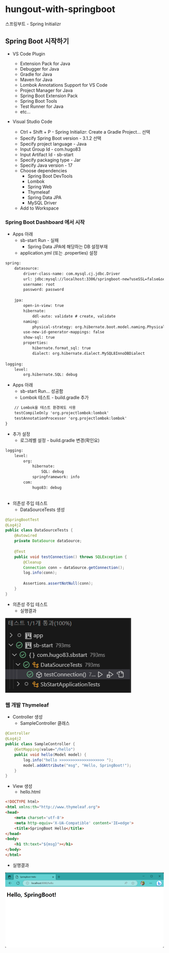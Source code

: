 # hungout-with-springboot
스프링부트 - Spring Initializr

## Spring Boot 시작하기
- VS Code Plugin
    - Extension Pack for Java
    - Debugger for Java
    - Gradle for Java
    - Maven for Java
    - Lombok Annotations Support for VS Code
    - Project Manager for Java
    - Spring Boot Extension Pack
    - Spring Boot Tools
    - Test Runner for Java 
    - etc...

- Visual Studio Code
    - Ctrl + Shift + P - Spring Initializr: Create a Gradle Project... 선택
    - Specify Spring Boot version - 3.1.2 선택
    - Specify project language - Java
    - Input Group Id - com.hugo83
    - Input Artifact Id - sb-start
    - Specify packaging type - Jar
    - Specify Java version - 17
    - Choose dependencies
        - Spring Boot DevTools
        - Lombok
        - Spring Web
        - Thymeleaf
        - Spring Data JPA
        - MySQL Driver
    - Add to Workspace

### Spring Boot Dashboard 에서 시작
- Apps 아래
    - sb-start Run - 실패
        - Spring Data JPA에 해당하는 DB 설정부재
    - application.yml (또는 .properties) 설정

```tex
spring:
    datasource:
        driver-class-name: com.mysql.cj.jdbc.Driver
        url: jdbc:mysql://localhost:3306/springboot-new?useSSL=false&serverTimezone=Asia/Seoul&characterEncoding=UTF-8
        username: root
        password: password

    jpa:
        open-in-view: true
        hibernate:
            ddl-auto: validate # create, validate
        naming:
            physical-strategy: org.hibernate.boot.model.naming.PhysicalNamingStrategyStandardImpl
        use-new-id-generator-mappings: false
        show-sql: true
        properties:
            hibernate.format_sql: true
            dialect: org.hibernate.dialect.MySQL8InnoDBDialect

logging:
    level:
        org.hibernate.SQL: debug
```

- Apps 아래
    - sb-start Run... 성공함
    - Lombok 테스트 - build.gradle 추가
```tex
	// Lombok을 테스트 환경에도 사용
	testCompileOnly 'org.projectlombok:lombok'
	testAnnotationProcessor 'org.projectlombok:lombok'
}
```

- 추가 설정
    - 로그레벨 설정 - build.gradle 변경(확인요)

```tex
logging:
    level:
        org:
            hibernate:
                SQL: debug
            springframework: info
        com:
            hugo83: debug
        
```

- 의존성 주입 테스트
    - DataSourceTests 생성

```java
@SpringBootTest
@Log4j2
public class DataSourceTests {
    @Autowired
    private DataSource dataSource;

    @Test
    public void testConnection() throws SQLException {
        @Cleanup
        Connection conn = dataSource.getConnection();
        log.info(conn);

        Assertions.assertNotNull(conn);
    } 
}
```

- 의존성 주입 테스트 
    - 실행결과

<img src="https://raw.githubusercontent.com/hugoMGSung/hungout-with-springboot/main/images/sb0004.png" width="400">

### 웹 개발 Thymeleaf

- Controller 생성
    - SampleController 클래스

```java
@Controller
@Log4j2
public class SampleController {
    @GetMapping(value="/hello")
    public void hello(Model model) {
        log.info("hello >>>>>>>>>>>>>>>>>>>> ");
        model.addAttribute("msg", "Hello, SpringBoot!");
    }    
}
```

- View 생성
    - hello.html 
```html
<!DOCTYPE html>
<html xmlns:th="http://www.thymeleaf.org">
<head>
    <meta charset='utf-8'>
    <meta http-equiv='X-UA-Compatible' content='IE=edge'>
    <title>SpringBoot Hello</title>
</head>
<body>
    <h1 th:text="${msg}"></h1>
</body>
</html>
```

- 실행결과

<img src="https://raw.githubusercontent.com/hugoMGSung/hungout-with-springboot/main/images/sb0005.png" width="600">